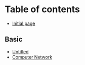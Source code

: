 # Table of contents

* [Initial page](README.md)

## Basic

* [Untitled](basic/untitled.md)
* [Computer Network](basic/computer-network.md)

